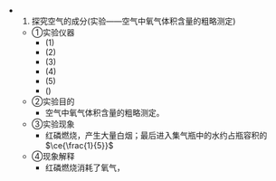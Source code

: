 -
  1. 探究空气的成分(实验——空气中氧气体积含量的粗略测定)
	- ①实验仪器
		- (1)
		- (2)
		- (3)
		- (4)
		- (5)
		- ()
	- ②实验目的
		- 空气中氧气体积含量的粗略测定。
	- ③实验现象
		- 红磷燃烧，产生大量白烟；最后进入集气瓶中的水约占瓶容积的$\ce{\frac{1}{5}}$
	- ④现象解释
		- 红磷燃烧消耗了氧气，